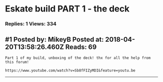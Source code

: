 # Eskate build PART 1 - the deck

### Replies: 1 Views: 334

## \#1 Posted by: MikeyB Posted at: 2018-04-20T13:58:26.460Z Reads: 69

```
Part 1 of my build, unboxing of the deck! thx for all the help from this forum!

https://www.youtube.com/watch?v=Sb8fFIZyMDI&feature=youtu.be
```

---
